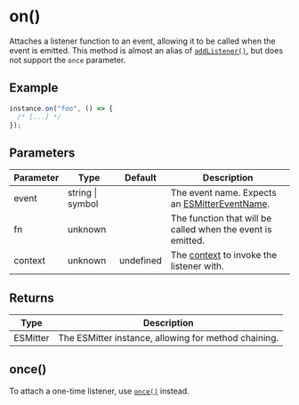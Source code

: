 # on()

Attaches a listener function to an event, allowing it to be called when the event is emitted.
This method is almost an alias of [`addListener()`](/api/addListener), but does not support the
`once` parameter.

## Example

```typescript
instance.on("foo", () => {
  /* [...] */
});
```

## Parameters

| Parameter | Type             | Default   | Description                                                                   |
| --------- | ---------------- | --------- | ----------------------------------------------------------------------------- |
| event     | string \| symbol |           | The event name. Expects an [ESMitterEventName](/api/types#esmittereventname). |
| fn        | unknown          |           | The function that will be called when the event is emitted.                   |
| context   | unknown          | undefined | The [context](/context) to invoke the listener with.                          |

## Returns

| Type     | Description                                          |
| -------- | ---------------------------------------------------- |
| ESMitter | The ESMitter instance, allowing for method chaining. |

## once()

To attach a one-time listener, use [`once()`](/api/once) instead.
